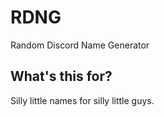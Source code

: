 # RDNG
 Random Discord Name Generator

## What's this for?
Silly little names for silly little guys.